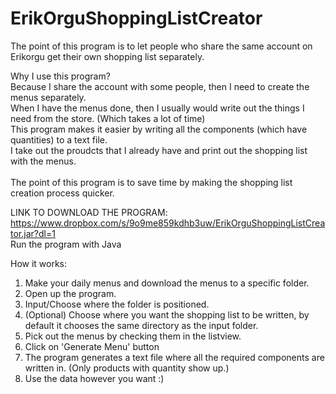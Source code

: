 # ErikOrguShoppingListCreator

The point of this program is to let people who share the same account on Erikorgu get their own shopping list separately. <br />

Why I use this program? <br />
Because I share the account with some people, then I need to create the menus separately. <br />
When I have the menus done, then I usually would write out the things I need from the store. (Which takes a lot of time)<br />
This program makes it easier by writing all the components (which have quantities) to a text file.<br />
I take out the proudcts that I already have and print out the shopping list with the menus.<br />
<br />
The point of this program is to save time by making the shopping list creation process quicker.<br />

LINK TO DOWNLOAD THE PROGRAM: https://www.dropbox.com/s/9o9me859kdhb3uw/ErikOrguShoppingListCreator.jar?dl=1 <br />
Run the program with Java 

How it works: <br />
1. Make your daily menus and download the menus to a specific folder.  <br />
2. Open up the program.  <br />
3. Input/Choose where the folder is positioned.  <br />
4. (Optional) Choose where you want the shopping list to be written, by default it chooses the same directory as the input folder.  <br />
5. Pick out the menus by checking them in the listview.  <br />
6. Click on 'Generate Menu' button  <br />
7. The program generates a text file where all the required components are written in. (Only products with quantity show up.)  <br />
8. Use the data however you want :)  <br />

